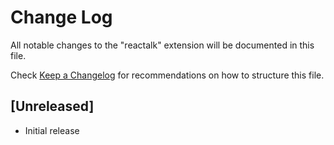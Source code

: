 # Change Log

All notable changes to the "reactalk" extension will be documented in this file.

Check [Keep a Changelog](http://keepachangelog.com/) for recommendations on how to structure this file.

## [Unreleased]

- Initial release